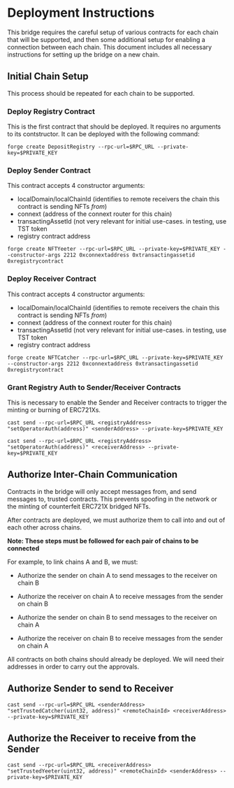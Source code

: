 # Deployment Instructions

This bridge requires the careful setup of various contracts for each chain that will be supported, and then some additional setup for enabling a connection between each chain. This document includes all necessary instructions for setting up the bridge on a new chain.

## Initial Chain Setup

This process should be repeated for each chain to be supported.

### Deploy Registry Contract

This is the first contract that should be deployed. It requires no arguments to its contstructor. It can be deployed with the following command: 

`forge create DepositRegistry --rpc-url=$RPC_URL --private-key=$PRIVATE_KEY`

### Deploy Sender Contract

This contract accepts 4 constructor arguments:

- localDomain/localChainId (identifies to remote receivers the chain this contract is sending NFTs *from*)
- connext (address of the connext router for this chain)
- transactingAssetId (not very relevant for initial use-cases. in testing, use TST token
- registry contract address

`forge create NFTYeeter --rpc-url=$RPC_URL --private-key=$PRIVATE_KEY --constructor-args 2212 0xconnextaddress 0xtransactingassetid 0xregistrycontract`

### Deploy Receiver Contract 

This contract accepts 4 constructor arguments:

- localDomain/localChainId (identifies to remote receivers the chain this contract is sending NFTs *from*)
- connext (address of the connext router for this chain)
- transactingAssetId (not very relevant for initial use-cases. in testing, use TST token
- registry contract address

`forge create NFTCatcher --rpc-url=$RPC_URL --private-key=$PRIVATE_KEY --constructor-args 2212 0xconnextaddress 0xtransactingassetid 0xregistrycontract`

### Grant Registry Auth to Sender/Receiver Contracts

This is necessary to enable the Sender and Receiver contracts to trigger the minting or burning of ERC721Xs.

`cast send --rpc-url=$RPC_URL <registryAddress>  "setOperatorAuth(address)" <senderAddress> --private-key=$PRIVATE_KEY`

`cast send --rpc-url=$RPC_URL <registryAddress>  "setOperatorAuth(address)" <receiverAddress> --private-key=$PRIVATE_KEY`


## Authorize Inter-Chain Communication

Contracts in the bridge will only accept messages from, and send messages to, trusted contracts. This prevents spoofing in the network or the minting of counterfeit ERC721X bridged NFTs.

After contracts are deployed, we must authorize them to call into and out of each other across chains.

**Note: These steps must be followed for each pair of chains to be connected**

For example, to link chains A and B, we must:

- Authorize the sender on chain A to send messages to the receiver on chain B
- Authorize the receiver on chain A to receive messages from the sender on chain B

- Authorize the sender on chain B to send messages to the receiver on chain A
- Authorize the receiver on chain B to receive messages from the sender on chain A

All contracts on both chains should already be deployed. We will need their addresses in order to carry out the approvals.

## Authorize Sender to send to Receiver

`cast send --rpc-url=$RPC_URL <senderAddress>  "setTrustedCatcher(uint32, address)" <remoteChainId> <receiverAddress> --private-key=$PRIVATE_KEY`

## Authorize the Receiver to receive from the Sender

`cast send --rpc-url=$RPC_URL <receiverAddress>  "setTrustedYeeter(uint32, address)" <remoteChainId> <senderAddress> --private-key=$PRIVATE_KEY`
